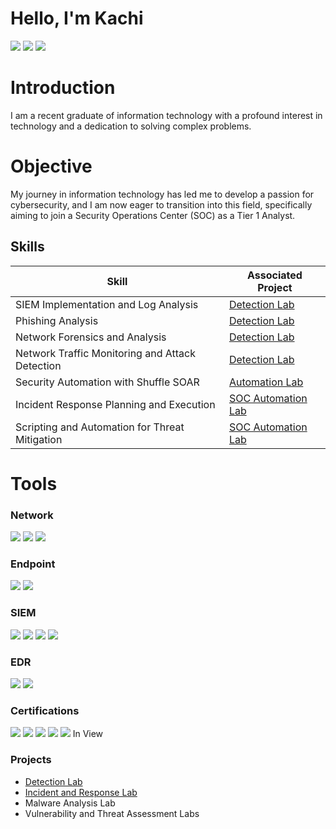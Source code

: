 # Hello, I'm Kachi
<a href="https://linkedin.com/in/kachiokereke/"><img src="https://img.shields.io/badge/-LinkedIn-0072b1?&style=for-the-badge&logo=linkedin&logoColor=white" /></a>  <a href="https://twitter.com/CyberHacck"><img src="https://img.shields.io/badge/-Twitter-1DA1F2?&style=for-the-badge&logo=twitter&logoColor=white" /></a> <a href="https://medium.com/@CyberHacck"><img src="https://img.shields.io/badge/-Medium-12100E?&style=for-the-badge&logo=medium&logoColor=white" /></a>


# Introduction 

I am a recent graduate of information technology with a profound interest in technology and a dedication to solving complex problems.

# Objective

My journey in information technology has led me to develop a passion for cybersecurity, and I am now eager to transition into this field, specifically aiming to join a Security Operations Center (SOC) as a Tier 1 Analyst.

## Skills

| Skill                                       |        Associated Project              |
|---------------------------------------------|----------------------------------------|
| SIEM Implementation and Log Analysis	           | <a href="https://github.com/CyberHaack/SIEM-Implementation-and-Log-Analysis">Detection Lab</a>|
| Phishing Analysis                                | <a href="https://app.letsdefend.io/my-badges/detail/c9431116-e6af-488f-913b-9ac2ee6bd8db">Detection Lab</a>|
| Network Forensics and Analysis                   | <a href="https://github.com/CyberHaack/Network-Forensics-Lab"> Detection Lab</a>|
| Network Traffic Monitoring and Attack Detection	 | <a href="https://github.com/CyberHaack/Network-Traffic-Monitoring-and-Attack-Detection">Detection Lab</a>| 
| Security Automation with Shuffle SOAR            | <a href="Url">Automation Lab</a>
| Incident Response Planning and Execution	       | <a href="https://github.com/CyberHaack/Incident-Response-Planning-and-Execution">SOC Automation Lab</a> 
| Scripting and Automation for Threat Mitigation	 | <a href="https://github.com/CyberHaack/Scripting-and-Automation-for-Threat-Mitigation">SOC Automation Lab</a>

# Tools

### Network
<div>
  <img src="https://img.shields.io/badge/-Wireshark-1679A7?&style=for-the-badge&logo=Wireshark&logoColor=white" />
  <img src="https://img.shields.io/badge/-Suricata-EF3B2D?&style=for-the-badge&logo=Suricata&logoColor=white" />
  <img src="https://img.shields.io/badge/-Zeek-777BB4?&style=for-the-badge&logo=Zeek&logoColor=white" />
</div>
  
### Endpoint
 <div>
   <img src="https://img.shields.io/badge/-Microsoft_Defender_for_Endpoint-00A4EF?&style=for-the-badge&logo=Microsoft&logoColor=white" />
   <img src="https://img.shields.io/badge/-Velociraptor-4B275F?&style=for-the-badge&logo=Velociraptor&logoColor=white" />
 </div>

### SIEM
<div>
   <img src="https://img.shields.io/badge/-Microsoft_Sentinel-0078D4?&style=for-the-badge&logo=Microsoft&logoColor=white" />
   <img src="https://img.shields.io/badge/-Splunk-000000?&style=for-the-badge&logo=Splunk&logoColor=white" />
   <img src="https://img.shields.io/badge/-Elastic-005571?&style=for-the-badge&logo=Elastic&logoColor=white" />
   <img src="https://img.shields.io/badge/-QRadar-0a0a0a?&style=for-the-badge&logo=ibm&logoColor=white" /> 
</div>

### EDR
<div>
<img src="https://img.shields.io/badge/-LimaCharlie-00FF41?&style=for-the-badge&logo=limacharlie&logoColor=white" />
<img src="https://img.shields.io/badge/-Wazuh-557C94?&style=for-the-badge&logo=wazuh&logoColor=white" />
</div>
  
### Certifications

<div>
  <img src="https://img.shields.io/badge/-ISC2%20CC-003366?&style=for-the-badge&logo=isc2&logoColor=white" />
  <img src="https://img.shields.io/badge/%20ISO%2FIEC%2027001%20Associate-0066CC?&style=for-the-badge&logo=skillfront&logoColor=white" />
  <img src="https://img.shields.io/badge/-Cisco%20Junior%20Cybersecurity%20Analyst-0066CC?&style=for-the-badge&logo=cisco&logoColor=white" />
  <img src="https://img.shields.io/badge/-Google%20IT%20Support%20Professional-0066CC?&style=for-the-badge&logo=google&logoColor=white" />
  <img src="https://img.shields.io/badge/-Security%2B-FF0000?&style=for-the-badge&logo=CompTIA&logoColor=white" /> In View
</div>

  
### Projects
- <a href="https://github.com/CyberHaack/Network-Forensics-Lab"> Detection Lab</a>
- <a href="https://github.com/CyberHaack/Incident-Response-Planning-and-Execution"> Incident and Response Lab</a>
- Malware Analysis Lab
- Vulnerability and Threat Assessment Labs 
